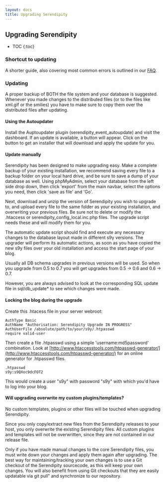 ```yaml
---
layout: docs
title: Upgrading Serendipity
---
```


<h2>Upgrading Serendipity</h2>

* TOC
{:toc}

### Shortcut to updating

A shorter guide, also covering most common errors is outlined in our [FAQ](/docs/faq/index.html#docs-upgrading).

### Updating

A proper backup of BOTH the file system and your database is suggested. Whenever you made changes to the distributed files (or to the files like xml.gif or the smilies) you have to make sure to copy them over the distributed files after updating.

#### Using the Autoupdater

Install the Auptoupdater plugin (serendipity_event_autoupdate) and visit the dashboard. If an update is available, a button will appear. Click on the button to get an installer that will download and apply the update for you.

#### Update manually

Serendipity has been designed to make upgrading easy. Make a complete backup of your existing installation, we recommend saving every file to a backup folder on your local hard drive, and be sure to save a dump of your database as well. Using phpMyAdmin, select your database from the left side drop down, then click 'export' from the main navbar, select the options you need, then click 'save as file' and 'Go'.

Next, download and unzip the version of Serendipity you wish to upgrade to, and upload every file to the same folder as your existing installation, and overwriting your previous files. Be sure not to delete or modify the .htaccess or serendipity\_config\_local.inc.php files. The upgrade script needs these and will modify them for you.

The automatic update script should find and execute any necessary changes to the database layout made in different s9y versions. The upgrader will perform its automatic actions, as soon as you have copied the new s9y files over your old installation and access the start page of your blog.

Usually all DB schema upgrades in previous versions will be used. So when you upgrade from 0.5 to 0.7 you will get upgrades from 0.5 -\> 0.6 and 0.6 -\> 0.7.

However, you are always advised to look at the corresponding SQL update file in sql/db\_update\* to see which changes were made.

#### Locking the blog during the upgrade

Create this .htacess file in your server webroot:

    AuthType Basic
    AuthName "Authorisation: Serendipity Upgrade IN PROGRESS"
    AuthUserFile /absolute/path/to/your/s9y/.htpasswd
    require valid-user

Then create a file .htpasswd using a simple 'username:md5password' combination. Look at [http://www.htaccesstools.com/htpasswd-generator/](http://www.htaccesstools.com/htpasswd-generator/) for an online generator for .htpasswd files.

    .htpasswd
    s9y:s9QXoc9dcFOT2

This would create a user "s9y" with password "s9y" with which you'd have to log into your blog.


#### Will upgrading overwrite my custom plugins/templates?

No custom templates, plugins or other files will be touched when upgrading Serendipity.

Since you only copy/extract new files from the Serendipity releases to your host, you only overwrite the existing Serendipity files. All custom plugins and templates will not be overwritten, since they are not contained in our release file.

Only if you have made manual changes to the core Serendipity files, you must write down your changes and apply them again after upgrading. The best way for maintaining/tracking your own changes is to use a Git checkout of the Serendipity sourcecode, as this will keep your own changes. You will also benefit from using Git checkouts that they are easily updatable via git pull" and synchronize to our repository.
